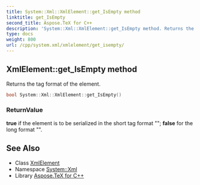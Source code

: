 ```yaml
---
title: System::Xml::XmlElement::get_IsEmpty method
linktitle: get_IsEmpty
second_title: Aspose.TeX for C++
description: 'System::Xml::XmlElement::get_IsEmpty method. Returns the tag format of the element in C++.'
type: docs
weight: 800
url: /cpp/system.xml/xmlelement/get_isempty/
---
```

## XmlElement::get_IsEmpty method


Returns the tag format of the element.

```cpp
bool System::Xml::XmlElement::get_IsEmpty()
```


### ReturnValue

**true** if the element is to be serialized in the short tag format "<tt><item/></tt>"; **false** for the long format "<tt><item></item></tt>".

## See Also

* Class [XmlElement](../)
* Namespace [System::Xml](../../)
* Library [Aspose.TeX for C++](../../../)
